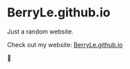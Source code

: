 # BerryLe.github.io

Just a random website.

Check out my website: [BerryLe.github.io](https://BerryLe.github.io)

:sparkling_heart:

